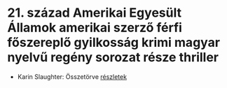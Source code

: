 # 21. század Amerikai Egyesült Államok amerikai szerző férfi főszereplő gyilkosság krimi magyar nyelvű regény sorozat része thriller

- Karin Slaughter: Összetörve [részletek](../_details/Karin%20Slaughter.md#id_1488)